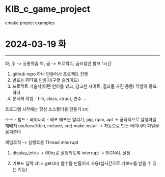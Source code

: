# KIB_c_game_project
cmake project examples


# 2024-03-19 화
---
화, 수 -> 공통학습
목, 금 -> 프로젝트, 금요일엔 발표 1시간

1. github repo 하나 만들어서 프로젝트 진행
2. 발표는 PPT로 만들기(구글 슬라이드)
3. 프로젝트 기술서(어떤 언어를 썼고, 참고한 사이트, 결과물 사진 등등)
  역할이 중요하다
4. 문서화 작업 - file, class, struct, 변수 ...

프로그램 시작에는 항상 소스폴더를 만들기 src

소스 - 빌드 - 바이너리 - 배포
  배포는 알리기, pip, npm, apt -> 궁극적으로 실행파일 재배치
usr/local/(bin, include, src)
make install -> 자동으로 만든 바이너리 파일을 옮겨준다

게임로직 -> 실행흐름 Thread
                    interrupt

1. display_tetris -> 60hz로 실행되도록
  interrupt -> SIGNAL 설정

2. 키보드 입력
  ch = getch() 함수를 만들어서 사용(실시간으로 키보드를 받을 수 있는 기능)